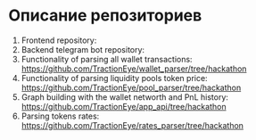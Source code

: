 # Описание репозиториев
1. Frontend repository:
2. Backend telegram bot repository: 
3. Functionality of parsing all wallet transactions: https://github.com/TractionEye/wallet_parser/tree/hackathon
4. Functionality of parsing liquidity pools token price: https://github.com/TractionEye/pool_parser/tree/hackathon
5. Graph building with the wallet networth and PnL history: https://github.com/TractionEye/app_api/tree/hackathon
6. Parsing tokens rates: https://github.com/TractionEye/rates_parser/tree/hackathon
